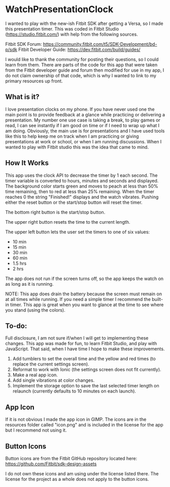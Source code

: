 # WatchPresentationClock
I wanted to play with the new-ish Fitbit SDK after getting a Versa, so I made this presentation timer.  This was coded in Fitbit Studio (https://studio.fitbit.com/) with help from the following sources.

Fitbit SDK Forum: https://community.fitbit.com/t5/SDK-Development/bd-p/sdk
Fitbit Developer Guide: https://dev.fitbit.com/build/guides/

I would like to thank the community for posting their questions, so I could learn from them.  There are parts of the code for this app that were taken from the Fitbit developer guide and forum then modified for use in my app, I do not claim ownership of that code, which is why I wanted to link to my primary resources up front.

## What is it?
I love presentation clocks on my phone.  If you have never used one the main point is to provide feedback at a glance while practicing or delivering a presentation.  My number one use case is taking a break, to play games or read, I can see instantly if I am good on time or if I need to wrap up what I am doing.  Obviously, the main use is for presentations and I have used tools like this to help keep me on track when I am practicing or giving presentations at work or school, or when I am running discussions.  When I wanted to play with Fitbit studio this was the idea that came to mind. 

## How It Works
This app uses the clock API to decrease the timer by 1 each second.  The timer variable is converted to hours, minutes and seconds and displayed.  The background color starts green and moves to peach at less than 50% time remaining, then to red at less than 25% remaining.  When the timer reaches 0 the string "Finished!" displays and the watch vibrates.  Pushing either the reset button or the start/stop button will reset the timer.

The bottom right button is the start/stop button.

The upper right button resets the time to the current length.

The upper left button lets the user set the timers to one of six values:
- 10 min
- 15 min
- 30 min
- 60 min
- 1.5 hrs
- 2 hrs

The app does not run if the screen turns off, so the app keeps the watch on as long as it is running.

NOTE: This app does drain the battery because the screen must remain on at all times while running.  If you need a simple timer I recommend the built-in timer. This app is great when you want to glance at the time to see where you stand (using the colors).

## To-do:
Full disclosure, I am not sure if/when I will get to implementing these changes.  This app was made for fun, to learn Fitbit Studio, and play with JavaScript.  That said, when I have time I hope to make these improvements.

1. Add tumblers to set the overall time and the yellow and red times (to replace the current settings screen).
2. Reformat to work with Ionic (the settings screen does not fit currently).
3. Make a real app icon.
4. Add single vibrations at color changes.
5. Implement the storage option to save the last selected timer length on relaunch (currently defaults to 10 minutes on each launch).

## App Icon
If it is not obvious I made the app icon in GIMP.  The icons are in the resources folder called "icon.png" and is included in the license for the app but I recommend not using it.

## Button Icons
Button icons are from the Fitbit GitHub repository located here: https://github.com/Fitbit/sdk-design-assets

I do not own these icons and am using under the license listed there. The license for the project as a whole does not apply to the button icons. 
